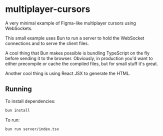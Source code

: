 # multiplayer-cursors

A very minimal example of Figma-like multiplayer cursors using WebSockets.

This small example uses Bun to run a server to hold the WebSocket connections
and to serve the client files.

A cool thing that Bun makes possible is bundling TypeScript on the fly before
sending it to the browser. Obviously, in production you'd want to either
precompile or cache the compiled files, but for small stuff it's great.

Another cool thing is using React JSX to generate the HTML.

## Running

To install dependencies:

```bash
bun install
```

To run:

```bash
bun run server/index.tsx
```
